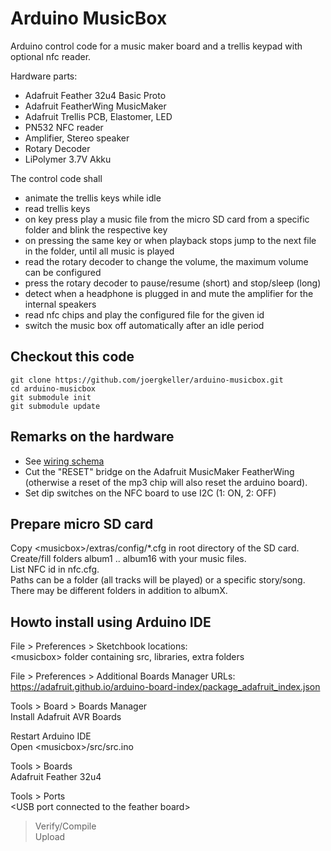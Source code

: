 # Arduino MusicBox

Arduino control code for a music maker board and a trellis keypad with optional nfc reader.

Hardware parts:
* Adafruit Feather 32u4 Basic Proto
* Adafruit FeatherWing MusicMaker
* Adafruit Trellis PCB, Elastomer, LED
* PN532 NFC reader
* Amplifier, Stereo speaker 
* Rotary Decoder
* LiPolymer 3.7V Akku

The control code shall
* animate the trellis keys while idle
* read trellis keys
* on key press play a music file from the micro SD card from a specific folder and blink the respective key
* on pressing the same key or when playback stops jump to the next file in the folder, until all music is played
* read the rotary decoder to change the volume, the maximum volume can be configured
* press the rotary decoder to pause/resume (short) and stop/sleep (long)
* detect when a headphone is plugged in and mute the amplifier for the internal speakers
* read nfc chips and play the configured file for the given id
* switch the music box  off automatically after an idle period

## Checkout this code
```
git clone https://github.com/joergkeller/arduino-musicbox.git
cd arduino-musicbox
git submodule init
git submodule update
```

## Remarks on the hardware
* See [wiring schema](extras/schema/MusicBox_Schaltplan.pdf)
* Cut the "RESET" bridge on the Adafruit MusicMaker FeatherWing (otherwise a reset of the mp3 chip will also reset the arduino board).
* Set dip switches on the NFC board to use I2C (1: ON, 2: OFF)

## Prepare micro SD card
Copy \<musicbox\>/extras/config/*.cfg in root directory of the SD card.\
Create/fill folders album1 .. album16 with your music files.\
List NFC id in nfc.cfg.\
Paths can be a folder (all tracks will be played) or a specific story/song. There may be 
different folders in addition to albumX.


## Howto install using Arduino IDE

File > Preferences > Sketchbook locations:\
\<musicbox\> folder containing src, libraries, extra folders

File > Preferences > Additional Boards Manager URLs:\
https://adafruit.github.io/arduino-board-index/package_adafruit_index.json

Tools > Board > Boards Manager\
 Install Adafruit AVR Boards

Restart Arduino IDE\
Open \<musicbox\>/src/src.ino

Tools > Boards\
 Adafruit Feather 32u4

Tools > Ports\
\<USB port connected to the feather board\>

> Verify/Compile\
> Upload
